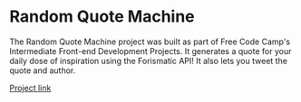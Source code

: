 # Random Quote Machine
The Random Quote Machine project was built as part of Free Code Camp's Intermediate Front-end Development Projects. 
It generates a quote for your daily dose of inspiration using the Forismatic API! It also lets you tweet the quote and author.

[Project link](http://codepen.io/nimalen/full/bBqGNe/)
